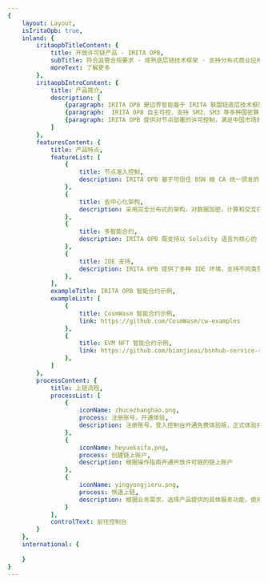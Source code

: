 ```yaml
---
{
    layout: Layout,
    isIritaOpb: true,
    inland: {
        iritaopbTitleContent: {
            title: 开放许可链产品 - IRITA OPB,
            subTitle: 符合监管合规要求 · 成熟底层链技术框架 · 支持分布式商业应用的开放许可链产品,
            moreText: 了解更多
        },
        iritaopbIntroContent: {
            title: 产品简介,
            description: [
                {paragraph: IRITA OPB 是边界智能基于 IRITA 联盟链底层技术框架自主研发，支持复杂分布式商业应用系统的开放许可链产品。目前已在 BSN（区块链服务网络） 环境中部署，命名为文昌链，是 BSN 的首批开放联盟链之一。},
                {paragraph:  IRITA OPB 自主可控，支持 SM2、SM3 等多种国密算法，具备复杂分布式商业应用开发的身份管理、节点准入机制等功能；具备公网非信任环境下的跨链、跨中心系统能力；拥有数据隐私加密保护与授权共享能力；提供多样化服务接口，方便集成与二次开发。},
                {paragraph: IRITA OPB 提供对节点部署的许可控制，满足中国市场的监管要求。采用类 BaaS 模式，为开发者提供丰富的链应用开发工具，能更好的满足中小企业以更具成本效益的方式快速开发和部署 DApp 及其他链上应用的需求，以最少成本实现业务与应用对接上链，实现效益最大化。},
            ]
        },
        featuresContent: {
            title: 产品特点,
            featureList: [
                {
                    title: 节点准入控制,
                    description: IRITA OPB 基于可信任 BSN 根 CA 统一颁发的节点身份证书，结合节点标识白名单列表，在节点间 TLS 通信时进行节点身份认证
                },
                {
                    title: 去中心化架构,
                    description: 采用完全分布式的架构，对数据加密，计算和交互在加密后数据的多个计算节点之间独立完成，无中心控制节点，具备更强容灾与防攻击能力
                },
                {
                    title: 多智能合约,
                    description: IRITA OPB 既支持以 Solidity 语言为核心的 EVM 虚拟机，也支持 Cosmwasm 等多种智能合约，便于开发者根据自己的基础进行有针对性的选择
                },
                {
                    title: IDE 支持,
                    description: IRITA OPB 提供了多种 IDE 环境，支持不同类型智能合约，便于开发者快速地搭建智能合约开发环境，进行合约开发、编译、调试、测试和发布部署
                },
            ],
            exampleTitle: IRITA OPB 智能合约示例,
            exampleList: [
                {
                    title: CosmWasm 智能合约示例,
                    link: https://github.com/CosmWasm/cw-examples
                },
                {
                    title: EVM NFT 智能合约示例,
                    link: https://github.com/bianjieai/bsnhub-service-relayer/tree/master/bsn-irita-fisco-relayer/test-consumers/fisco/HelloServiceConsumer
                },
            ]
        },
        processContent: {
            title: 上链流程,
            processList: [
                {
                    iconName: zhucezhanghao.png,
                    process: 注册账号，开通体验,
                    description: 注册账号，登入控制台开通免费体验版，正式体验并使用开放许可链
                },
                {
                    iconName: heyuekaifa.png,
                    process: 创建链上账户,
                    description: 根据操作指南开通开放许可链的链上账户
                },
                {
                    iconName: yingyongjieru.png,
                    process: 快速上链,
                    description: 根据业务需求，选择产品提供的具体服务功能，使用 SDK 或 API 接口进行业务对接于上链
                }
            ],
            controlText: 前往控制台
        }
    },
    international: {
        
    }
}
---
```

